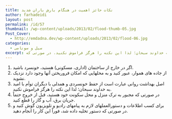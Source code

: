 ```yaml
---
title: نکات حائز اهمیت در هنگام بارش باران شدید
author: farhadeidi
layout: post
permalink: /id/57
thumbnail: /wp-content/uploads/2013/02/flood-thumb-05.jpg
Post_Cover:
  - http://emdadna.dev/wp-content/uploads/2013/02/flood-06.jpg
categories:
  - سیل و سونامی
excerpt: اگر در خارج از ساختمان (اداری، مسکونی) هستید، خونسرد باشید. از جاده های هموار، عبور کنید و به محلهایی که امکان فروریختن آنها وجود دارد نزدیک نشوید. اصل بهداشت روانی عبارت است از حفظ خونسردی و همدلی با دیگران توأم با امید به خداوند سبحان؛ لذا این نکته را هرگز فراموش نکنید. در صورتی که 
---
```

  1. اگر در خارج از ساختمان (اداری، مسکونی) هستید، خونسرد باشید.
  2. از جاده های هموار، عبور کنید و به محلهایی که امکان فروریختن آنها وجود دارد نزدیک نشوید.
  3. اصل بهداشت روانی عبارت است از حفظ خونسردی و همدلی با دیگران توأم با امید به خداوند سبحان؛ لذا این نکته را هرگز فراموش نکنید.
  4. در صورتی که مجبور به ترک منزل و محل سکونت خود هستید، قبل از خروج حتماً جریان برق، آب و گاز را قطع کنید.
  5. برای کسب اطلاعات و دستورالعملهای لازم به پیامهای رادیو و تلویزیون گوش کنید و در صورتی که دستور تخلیه داده شد، فوراً این کار را انجام دهید.
